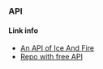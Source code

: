 ### API

#### Link info

- [An API of Ice And Fire](https://anapioficeandfire.com/)
- [Repo with free API](https://github.com/public-apis/public-apis?tab=readme-ov-file)
